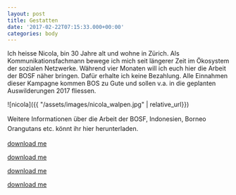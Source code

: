 ```yaml
---
layout: post
title: Gestatten
date: '2017-02-22T07:15:33.000+00:00'
categories: body
---
```

Ich heisse Nicola, bin 30 Jahre alt und wohne in Zürich. Als Kommunikationsfachmann bewege ich mich seit längerer Zeit im Ökosystem der sozialen Netzwerke. Während vier Monaten will ich euch hier die Arbeit der BOSF näher bringen. Dafür erhalte ich keine Bezahlung. Alle Einnahmen dieser Kampagne kommen BOS zu Gute und sollen v.a. in die geplanten Auswilderungen 2017 fliessen.

![nicola]({{ "/assets/images/nicola_walpen.jpg" | relative_url}})

<span style="line-height: 1.58;">Weitere Informationen über die Arbeit der BOSF, Indonesien, Borneo Orangutans etc. könnt ihr hier herunterladen.</span>

[download me](#)

[download me](#)

[download me](#)

[download me](#)